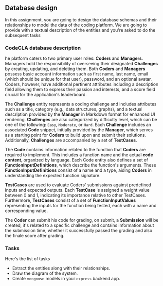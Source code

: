 ## Database design
In this assignment, you are going to design the database schemas and their relationships to
model the data of the coding platform. We are going to provide with a textual description of the entities and you're asked
to do the subsequent tasks


### CodeCLA database description
he platform caters to two primary user roles: **Coders** and **Managers**. Managers hold the responsibility of overseeing their designated 
**Challenges** by creating, updating, and deleting them. 
Both **Coders** and **Managers** possess basic account information such as first name, last name, email (which should be unique for that user), password, and an optional avatar. 
Coders, however, have additional pertinent attributes including a description field allowing them to express their passion and interests, and a score field crucial for the application's 
leaderboard.


The **Challenge** entity represents a coding challenge and includes attributes such as a title, category (e.g., data structures, graphs), 
and a textual description provided by the **Manager** in Markdown format for enhanced UI rendering. 
**Challenges** are also categorized by difficulty level, which can be one of the following: `Easy`, `Moderate`, or `Hard`. 
Each **Challenge** includes an associated **Code** snippet, initially provided by the **Manager**, which serves as a starting point for **Coders** to build upon and submit their solutions. 
Additionally, **Challenges** are accompanied by a set of **TestCases**.

The **Code** contains information related to the function that **Coders** are required to implement. 
This includes a function name and the actual **code content**, organized by language. Each Code entity also defines a set of **FunctionInputDefinitions**, which describe the function's arguments. 
These **FunctionInputDefinitions** consist of a name and a type, aiding **Coders** in understanding the expected function signature.

**TestCases** are used to evaluate Coders' submissions against predefined inputs and expected outputs. 
Each **TestCase** is assigned a weight value between 0 and 1, indicating its importance relative to other TestCases. Furthermore, **TestCases** consist of a set of **FunctionInputValues** representing the inputs for the function being tested, each with a name and corresponding value.

The **Coder** can submit his code for grading, on submit, a **Submission** will be created, it's related to a specific challenge
and contains information about the submission time, whether it successfully passed the grading and also the finale score after grading.


### Tasks
Here's the list of tasks

- Extract the entities along with their relationships.
- Draw the diagram of the system.
- Create `mongoose` models in your `express` backend app.


